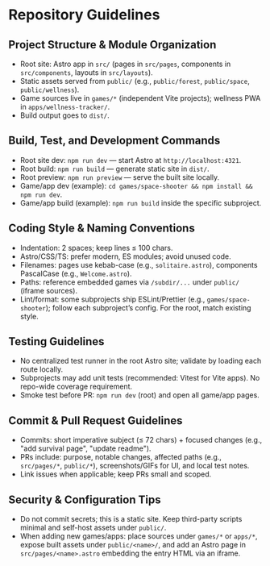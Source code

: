 # Repository Guidelines

## Project Structure & Module Organization
- Root site: Astro app in `src/` (pages in `src/pages`, components in `src/components`, layouts in `src/layouts`).
- Static assets served from `public/` (e.g., `public/forest`, `public/space`, `public/wellness`).
- Game sources live in `games/*` (independent Vite projects); wellness PWA in `apps/wellness-tracker/`.
- Build output goes to `dist/`.

## Build, Test, and Development Commands
- Root site dev: `npm run dev` — start Astro at `http://localhost:4321`.
- Root build: `npm run build` — generate static site in `dist/`.
- Root preview: `npm run preview` — serve the built site locally.
- Game/app dev (example): `cd games/space-shooter && npm install && npm run dev`.
- Game/app build (example): `npm run build` inside the specific subproject.

## Coding Style & Naming Conventions
- Indentation: 2 spaces; keep lines ≤ 100 chars.
- Astro/CSS/TS: prefer modern, ES modules; avoid unused code.
- Filenames: pages use kebab-case (e.g., `solitaire.astro`), components PascalCase (e.g., `Welcome.astro`).
- Paths: reference embedded games via `/subdir/...` under `public/` (iframe sources).
- Lint/format: some subprojects ship ESLint/Prettier (e.g., `games/space-shooter`); follow each subproject’s config. For the root, match existing style.

## Testing Guidelines
- No centralized test runner in the root Astro site; validate by loading each route locally.
- Subprojects may add unit tests (recommended: Vitest for Vite apps). No repo-wide coverage requirement.
- Smoke test before PR: `npm run dev` (root) and open all game/app pages.

## Commit & Pull Request Guidelines
- Commits: short imperative subject (≤ 72 chars) + focused changes (e.g., "add survival page", "update readme").
- PRs include: purpose, notable changes, affected paths (e.g., `src/pages/*`, `public/*`), screenshots/GIFs for UI, and local test notes.
- Link issues when applicable; keep PRs small and scoped.

## Security & Configuration Tips
- Do not commit secrets; this is a static site. Keep third-party scripts minimal and self-host assets under `public/`.
- When adding new games/apps: place sources under `games/*` or `apps/*`, expose built assets under `public/<name>/`, and add an Astro page in `src/pages/<name>.astro` embedding the entry HTML via an iframe.


